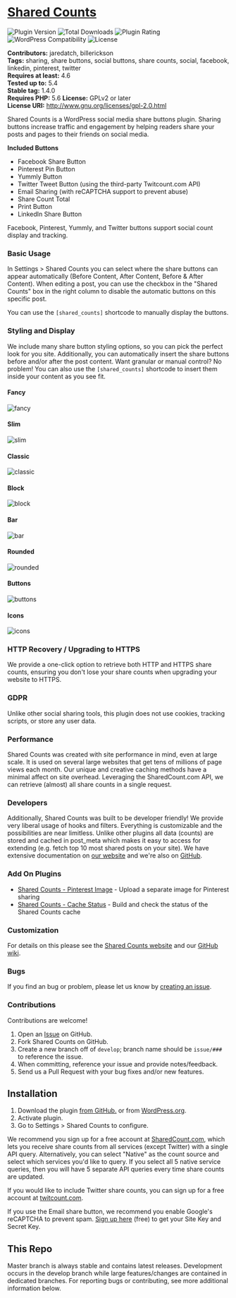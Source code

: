 # [Shared Counts](https://sharedcountsplugin.com/) #

![Plugin Version](https://img.shields.io/wordpress/plugin/v/shared-counts.svg?style=flat-square) ![Total Downloads](https://img.shields.io/wordpress/plugin/dt/shared-counts.svg?style=flat-square) ![Plugin Rating](https://img.shields.io/wordpress/plugin/r/shared-counts.svg?style=flat-square) ![WordPress Compatibility](https://img.shields.io/wordpress/v/shared-counts.svg?style=flat-square) ![License](https://img.shields.io/badge/license-GPL--2.0%2B-red.svg?style=flat-square)

**Contributors:** jaredatch, billerickson  
**Tags:** sharing, share buttons, social buttons, share counts, social, facebook, linkedin, pinterest, twitter  
**Requires at least:** 4.6  
**Tested up to:** 5.4  
**Stable tag:** 1.4.0  
**Requires PHP:** 5.6
**License:** GPLv2 or later  
**License URI:** http://www.gnu.org/licenses/gpl-2.0.html

Shared Counts is a WordPress social media share buttons plugin. Sharing buttons increase traffic and engagement by helping readers share your posts and pages to their friends on social media.

**Included Buttons**
- Facebook Share Button
- Pinterest Pin Button
- Yummly Button
- Twitter Tweet Button (using the third-party Twitcount.com API)
- Email Sharing (with reCAPTCHA support to prevent abuse)
- Share Count Total
- Print Button
- LinkedIn Share Button

Facebook, Pinterest, Yummly, and Twitter buttons support social count display and tracking.

### Basic Usage
In Settings > Shared Counts you can select where the share buttons can appear automatically (Before Content, After Content, Before & After Content). When editing a post, you can use the checkbox in the "Shared Counts" box in the right column to disable the automatic buttons on this specific post.

You can use the `[shared_counts]` shortcode to manually display the buttons.

### Styling and Display
We include many share button styling options, so you can pick the perfect look for you site. Additionally, you can automatically insert the share buttons before and/or after the post content. Want granular or manual control? No problem! You can also use the `[shared_counts]` shortcode to insert them inside your content as you see fit.

#### Fancy
![fancy](https://d3vv6lp55qjaqc.cloudfront.net/items/001O1T2o0s0a3A2F3D0p/Screen%20Shot%202018-02-09%20at%2010.32.32%20AM.png?X-CloudApp-Visitor-Id=095a13821a9a7633d8999bdb4bf2b94a&v=a0c11008)

#### Slim
![slim](https://d3vv6lp55qjaqc.cloudfront.net/items/363x2P3Y2t0w1g1S2u2C/Screen%20Shot%202018-02-09%20at%2010.33.17%20AM.png?X-CloudApp-Visitor-Id=095a13821a9a7633d8999bdb4bf2b94a&v=473dd2d6)

#### Classic
![classic](https://d3vv6lp55qjaqc.cloudfront.net/items/302h3t3j3z0x3w2l0o0i/Screen%20Shot%202018-02-09%20at%2010.33.53%20AM.png?X-CloudApp-Visitor-Id=095a13821a9a7633d8999bdb4bf2b94a&v=7c71a21a)

#### Block
![block](https://d3vv6lp55qjaqc.cloudfront.net/items/441W3L3j3S3O2P2u3x21/Screen%20Shot%202018-02-09%20at%2010.35.19%20AM.png?X-CloudApp-Visitor-Id=095a13821a9a7633d8999bdb4bf2b94a&v=bad3fa6c)

#### Bar
![bar](https://d3vv6lp55qjaqc.cloudfront.net/items/2R2X2a3g1j0w1L171h1H/Screen%20Shot%202018-02-09%20at%2010.36.51%20AM.png?X-CloudApp-Visitor-Id=095a13821a9a7633d8999bdb4bf2b94a&v=876d7ced)

#### Rounded
![rounded](https://d3vv6lp55qjaqc.cloudfront.net/items/2n2G3j3h161I2I2O1e0L/Screen%20Shot%202018-02-09%20at%2010.44.47%20AM.png?X-CloudApp-Visitor-Id=095a13821a9a7633d8999bdb4bf2b94a&v=116f138b)

#### Buttons
![buttons](https://d3vv6lp55qjaqc.cloudfront.net/items/1u0C1s210Z1L12181J3A/Screen%20Shot%202018-02-09%20at%2010.45.29%20AM.png?X-CloudApp-Visitor-Id=095a13821a9a7633d8999bdb4bf2b94a&v=cffff3cf)

#### Icons
![icons](https://d3vv6lp55qjaqc.cloudfront.net/items/3H1M1e3K0F3K370Q1J1L/Screen%20Shot%202018-02-09%20at%2010.47.16%20AM.png?X-CloudApp-Visitor-Id=095a13821a9a7633d8999bdb4bf2b94a&v=b4d3bc7f)

### HTTP Recovery / Upgrading to HTTPS
We provide a one-click option to retrieve both HTTP and HTTPS share counts, ensuring you don't lose your share counts when upgrading your website to HTTPS.

### GDPR
Unlike other social sharing tools, this plugin does not use cookies, tracking scripts, or store any user data.

### Performance
Shared Counts was created with site performance in mind, even at large scale. It is used on several large websites that get tens of millions of page views each month. Our unique and creative caching methods have a minimal affect on site overhead. Leveraging the SharedCount.com API, we can retrieve (almost) all share counts in a single request.

### Developers
Additionally, Shared Counts was built to be developer friendly! We provide very liberal usage of hooks and filters. Everything is customizable and the possibilities are near limitless. Unlike other plugins all data (counts) are stored and cached in post_meta which makes it easy to access for extending (e.g. fetch top 10 most shared posts on your site). We have extensive documentation on [our website](https://sharedcountsplugin.com/) and we're also on [GitHub](https://github.com/jaredatch/Shared-Counts/).

### Add On Plugins
- [Shared Counts - Pinterest Image](https://github.com/billerickson/Shared-Counts-Pinterest-Image) - Upload a separate image for Pinterest sharing
- [Shared Counts - Cache Status](https://github.com/billerickson/Shared-Counts-Cache-Status) - Build and check the status of the Shared Counts cache

### Customization
For details on this please see the [Shared Counts website](https://sharedcountsplugin.com/) and our [GitHub wiki](https://github.com/jaredatch/Shared-Counts/wiki/).

### Bugs
If you find an bug or problem, please let us know by [creating an issue](https://github.com/jaredatch/Shared-Counts/issues?state=open).

### Contributions
Contributions are welcome!

1. Open an [Issue](https://github.com/jaredatch/Shared-Counts/issues) on GitHub.
2. Fork Shared Counts on GitHub.
3. Create a new branch off of `develop`; branch name should be `issue/###` to reference the issue.
4. When committing, reference your issue and provide notes/feedback.
5. Send us a Pull Request with your bug fixes and/or new features.

## Installation ##
1. Download the plugin [from GitHub.](https://github.com/jaredatch/Shared-Counts/archive/master.zip) or from [WordPress.org](https://wordpress.org/plugins/shared-counts/).
2. Activate plugin.
3. Go to Settings > Shared Counts to configure.

We recommend you sign up for a free account at [SharedCount.com](https://sharedcount.com), which lets you receive share counts from all services (except Twitter) with a single API query. Alternatively, you can select "Native" as the count source and select which services you'd like to query. If you select all 5 native service queries, then you will have 5 separate API queries every time share counts are updated.

If you would like to include Twitter share counts, you can sign up for a free account at [twitcount.com](https://twitcount.com).

If you use the Email share button, we recommend you enable Google's reCAPTCHA to prevent spam. [Sign up here](https://www.google.com/recaptcha/intro/android.html) (free) to get your Site Key and Secret Key.

## This Repo ##
Master branch is always stable and contains latest releases. Development occurs in the develop branch while large features/changes are contained in dedicated branches. For reporting bugs or contributing, see more additional information below.
